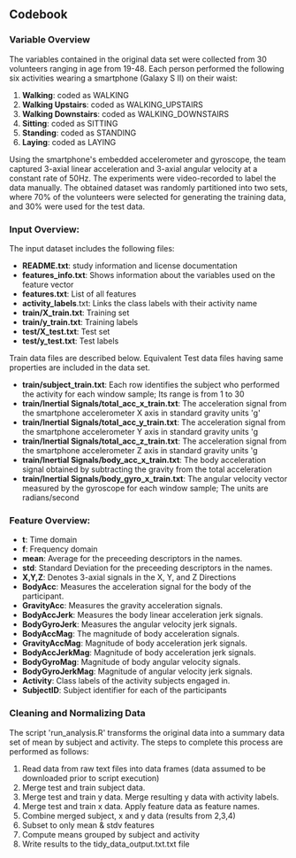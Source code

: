 ## Codebook
### Variable Overview
The variables contained in the original data set were collected from 30 volunteers ranging in age from 19-48. Each person performed the following six activities wearing a smartphone (Galaxy S II) on their waist:

1. **Walking**: coded as WALKING
2. **Walking Upstairs**: coded as WALKING_UPSTAIRS
3. **Walking Downstairs**: coded as WALKING_DOWNSTAIRS
4. **Sitting**: coded as SITTING
5. **Standing**: coded as STANDING
6. **Laying**: coded as LAYING

Using the smartphone's embedded accelerometer and gyroscope, the team captured 3-axial linear acceleration and 3-axial angular velocity at a constant rate of 50Hz. The experiments were video-recorded to label the data manually. The obtained dataset was randomly partitioned into two sets, where 70% of the volunteers were selected for generating the training data, and 30% were used for the test data.

### Input Overview:
The input dataset includes the following files:

* **README.txt**: study information and license documentation 
* **features_info.txt**: Shows information about the variables used on the feature vector 
* **features.txt**: List of all features 
* **activity_labels**.txt: Links the class labels with their activity name 
* **train/X_train.txt**: Training set 
* **train/y_train.txt**: Training labels 
* **test/X_test.txt**: Test set 
* **test/y_test.txt**: Test labels 

Train data files are described below. Equivalent Test data files having same properties are included in the data set.

* **train/subject_train.txt**: Each row identifies the subject who performed the activity for each window sample; Its range is from 1 to 30
* **train/Inertial Signals/total_acc_x_train.txt**: The acceleration signal from the smartphone accelerometer X axis in standard gravity units 'g'
* **train/Inertial Signals/total_acc_y_train.txt**: The acceleration signal from the smartphone accelerometer Y axis in standard gravity units 'g 
* **train/Inertial Signals/total_acc_z_train.txt**: The acceleration signal from the smartphone accelerometer Z axis in standard gravity units 'g
* **train/Inertial Signals/body_acc_x_train.txt**: The body acceleration signal obtained by subtracting the gravity from the total acceleration
* **train/Inertial Signals/body_gyro_x_train.txt**: The angular velocity vector measured by the gyroscope for each window sample; The units are radians/second

### Feature Overview:

* **t**: Time domain
* **f**: Frequency domain
* **mean**: Average for the preceeding descriptors in the names.
* **std**: Standard Deviation for the preceeding descriptors in the names.
* **X,Y,Z**: Denotes 3-axial signals in the X, Y, and Z Directions
* **BodyAcc**: Measures the acceleration signal for the body of the participant.
* **GravityAcc**: Measures the gravity acceleration signals.
* **BodyAccJerk**: Measures the body linear acceleration jerk signals.
* **BodyGyroJerk**: Measures the angular velocity jerk signals.
* **BodyAccMag**: The magnitude of body acceleration signals.
* **GravityAccMag**: Magnitude of body acceleration jerk signals.
* **BodyAccJerkMag**: Magnitude of body acceleration jerk signals.
* **BodyGyroMag**: Magnitude of body angular velocity signals.
* **BodyGyroJerkMag**: Magnitude of angular velocity jerk signals.
* **Activity**: Class labels of the activity subjects engaged in.
* **SubjectID**: Subject identifier for each of the participants

### Cleaning and Normalizing Data
The script 'run_analysis.R' transforms the original data into a summary data set of mean by subject and activity.  The steps to complete this process are performed as follows:

1. Read data from raw text files into data frames (data assumed to be downloaded prior to script execution)
2. Merge test and train subject data.
3. Merge test and train y data. Merge resulting y data with activity labels.
4. Merge test and train x data. Apply feature data as feature names.
5. Combine merged subject, x and y data (results from 2,3,4)
6. Subset to only mean & stdv features
7. Compute means grouped by subject and activity
8. Write results to the tidy_data_output.txt.txt file


